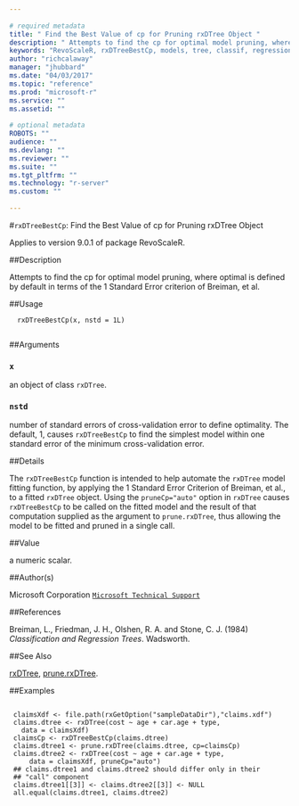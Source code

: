 ```yaml
--- 
 
# required metadata 
title: " Find the Best Value of cp for Pruning rxDTree Object " 
description: " Attempts to find the cp for optimal model pruning, where optimal is defined by default in terms of the 1 Standard Error criterion of Breiman, et al. " 
keywords: "RevoScaleR, rxDTreeBestCp, models, tree, classif, regression" 
author: "richcalaway" 
manager: "jhubbard" 
ms.date: "04/03/2017" 
ms.topic: "reference" 
ms.prod: "microsoft-r" 
ms.service: "" 
ms.assetid: "" 
 
# optional metadata 
ROBOTS: "" 
audience: "" 
ms.devlang: "" 
ms.reviewer: "" 
ms.suite: "" 
ms.tgt_pltfrm: "" 
ms.technology: "r-server" 
ms.custom: "" 
 
--- 
```

 
 
 #`rxDTreeBestCp`:  Find the Best Value of cp for Pruning rxDTree Object 

 Applies to version 9.0.1 of package RevoScaleR.
 
 ##Description
 
Attempts to find the cp for optimal model pruning, where optimal is defined by
default in terms
of the 1 Standard Error criterion of Breiman, et al.
 
 
 ##Usage

```   
  rxDTreeBestCp(x, nstd = 1L)
 
```
 
 
 ##Arguments

   
    
 ### `x`
  an object of class `rxDTree`.  
  
    
 ### `nstd`
  number of standard errors of cross-validation error to define optimality.  The default, 1, causes `rxDTreeBestCp` to find the simplest model within one standard error of the minimum cross-validation error.  
  
 
 
 ##Details
 
The `rxDTreeBestCp` function is intended to help automate the
`rxDTree` model fitting function, by applying the 1 Standard
Error Criterion of Breiman, et al., to a fitted `rxDTree` 
object. Using the `pruneCp="auto"` option in `rxDTree`
causes `rxDTreeBestCp` to be called on the fitted model and the
result of that computation supplied as the argument to 
`prune.rxDTree`, thus allowing the model to be fitted and
pruned in a single call.
 
 
 ##Value
 
a numeric scalar.
 
 ##Author(s)
 
Microsoft Corporation [`Microsoft Technical Support`](https://go.microsoft.com/fwlink/?LinkID=698556&clcid=0x409)

 
 
 ##References
 
Breiman, L., Friedman, J. H., Olshen, R. A. and Stone, C. J. (1984)
*Classification and Regression Trees*.
Wadsworth.
 
 
 ##See Also
 
[rxDTree](rxDTree.md), [prune.rxDTree](prune.rxDTree.md).
   
 ##Examples

 ```
   
  claimsXdf <- file.path(rxGetOption("sampleDataDir"),"claims.xdf")
  claims.dtree <- rxDTree(cost ~ age + car.age + type,
  	data = claimsXdf)
  claimsCp <- rxDTreeBestCp(claims.dtree)
  claims.dtree1 <- prune.rxDTree(claims.dtree, cp=claimsCp)
  claims.dtree2 <- rxDTree(cost ~ age + car.age + type, 
      data = claimsXdf, pruneCp="auto")
  ## claims.dtree1 and claims.dtree2 should differ only in their 
  ## "call" component
  claims.dtree1[[3]] <- claims.dtree2[[3]] <- NULL
  all.equal(claims.dtree1, claims.dtree2)
  
 
```
 
 
 
 
 
 
 
